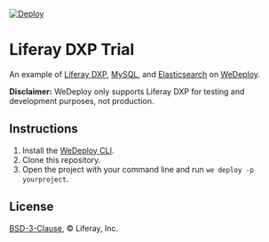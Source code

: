 [![Deploy](https://cdn.wedeploy.com/images/deploy.svg)](https://console.wedeploy.com/deploy?repo=https://github.com/wedeploy-examples/liferay-dxp-example/tree/basic)

# Liferay DXP Trial

An example of [Liferay DXP](https://liferay.com), [MySQL](https://hub.docker.com/_/mysql/), and [Elasticsearch](https://hub.docker.com/_/elasticsearch/) on [WeDeploy](https://wedeploy.com/).

**Disclaimer:** WeDeploy only supports Liferay DXP for testing and development purposes, not production.

## Instructions

1. Install the [WeDeploy CLI](https://wedeploy.com/docs/intro/using-the-command-line/).
2. Clone this repository.
3. Open the project with your command line and run `we deploy -p yourproject`.

## License

[BSD-3-Clause](./LICENSE.md), © Liferay, Inc.
